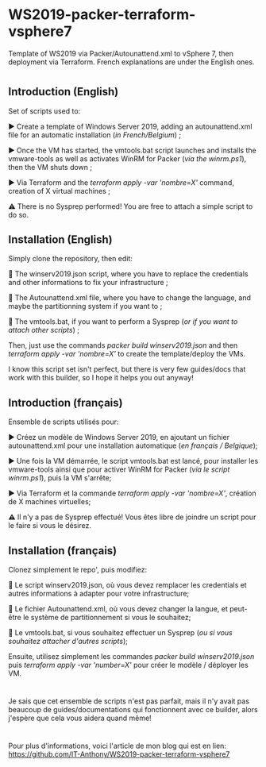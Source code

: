 # WS2019-packer-terraform-vsphere7
Template of WS2019 via Packer/Autounattend.xml to vSphere 7, then deployment via Terraform. French explanations are under the English ones.
#

## Introduction (English)
Set of scripts used to:

▶️ Create a template of Windows Server 2019, adding an autounattend.xml file for an automatic installation (*in French/Belgium*) ;

▶️ Once the VM has started, the vmtools.bat script launches and installs the vmware-tools as well as activates WinRM for Packer (*via the winrm.ps1*), then the VM shuts down ;

▶️ Via Terraform and the *terraform apply -var 'nombre=X'* command, creation of X virtual machines ;


⚠️ There is no Sysprep performed! You are free to attach a simple script to do so.

## Installation (English)

Simply clone the repository, then edit:

📌 The winserv2019.json script, where you have to replace the credentials and other informations to fix your infrastructure ;

📌 The Autounattend.xml file, where you have to change the language, and maybe the partitionning system if you want to ;

📌 The vmtools.bat, if you want to perform a Sysprep (*or if you want to attach other scripts*) ;

Then, just use the commands *packer build winserv2019.json* and then *terraform apply -var 'nombre=X'* to create the template/deploy the VMs.


I know this script set isn't perfect, but there is very few guides/docs that work with this builder, so I hope it helps you out anyway!



## Introduction (français)
Ensemble de scripts utilisés pour:

▶️ Créez un modèle de Windows Server 2019, en ajoutant un fichier autounattend.xml pour une installation automatique (*en français / Belgique*);

▶️ Une fois la VM démarrée, le script vmtools.bat est lancé, pour installer les vmware-tools ainsi que pour activer WinRM for Packer (*via le script winrm.ps1*), puis la VM s'arrête;

▶️ Via Terraform et la commande *terraform apply -var 'nombre=X'*, création de X machines virtuelles;


⚠️ Il n'y a pas de Sysprep effectué! Vous êtes libre de joindre un script pour le faire si vous le désirez.

## Installation (français)

Clonez simplement le repo', puis modifiez:

📌 Le script winserv2019.json, où vous devez remplacer les credentials et autres informations à adapter pour votre infrastructure;

📌 Le fichier Autounattend.xml, où vous devez changer la langue, et peut-être le système de partitionnement si vous le souhaitez;

📌 Le vmtools.bat, si vous souhaitez effectuer un Sysprep (*ou si vous souhaitez attacher d'autres scripts*);

Ensuite, utilisez simplement les commandes *packer build winserv2019.json* puis *terraform apply -var 'number=X'* pour créer le modèle / déployer les VM.
#

Je sais que cet ensemble de scripts n'est pas parfait, mais il n'y avait pas beaucoup de guides/documentations qui fonctionnent avec ce builder, alors j'espère que cela vous aidera quand même!
#

Pour plus d'informations, voici l'article de mon blog qui est en lien: https://github.com/IT-Anthony/WS2019-packer-terraform-vsphere7
